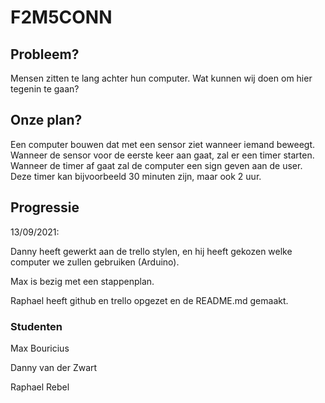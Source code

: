 # F2M5CONN

## Probleem?

Mensen zitten te lang achter hun computer. Wat kunnen wij doen om hier tegenin te gaan?

## Onze plan?

Een computer bouwen dat met een sensor ziet wanneer iemand beweegt. Wanneer de sensor voor de eerste keer aan gaat, zal er een timer starten. Wanneer de timer af gaat zal de computer een sign geven aan de user. Deze timer kan bijvoorbeeld 30 minuten zijn, maar ook 2 uur.

## Progressie

13/09/2021:

Danny heeft gewerkt aan de trello stylen, en hij heeft gekozen welke computer we zullen gebruiken (Arduino).

Max is bezig met een stappenplan.

Raphael heeft github en trello opgezet en de README.md gemaakt.

### Studenten

Max Bouricius

Danny van der Zwart

Raphael Rebel
